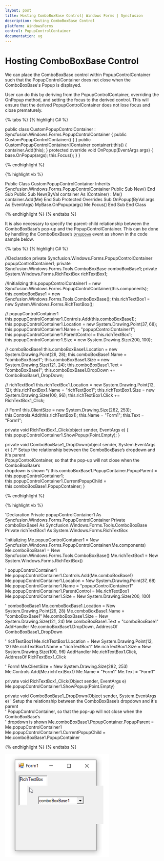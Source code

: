 ```yaml
---
layout: post
title: Hosting ComboBoxBase Control| Windows Forms | Syncfusion
description: Hosting ComboBoxBase Control
platform: WindowsForms
control: PopupControlContainer
documentation: ug
---
```


# Hosting ComboBoxBase Control

We can place the ComboBoxBase control within PopupControlContainer such that the PopupControlContainer does not close when the ComboBoxBase's Popup is displayed.

User can do this by deriving from the PopupControlContainer, overriding the OnPopup method, and setting the focus to the derived control. This will ensure that the derived PopupControlContainer does not lose focus and close prematurely.

{% tabs %}
{% highlight C# %}

public class CustomPopupControlContainer : Syncfusion.Windows.Forms.PopupControlContainer
{
    public CustomPopupControlContainer()
    {
    }
    public CustomPopupControlContainer(IContainer container):this()
    {
        container.Add(this);
    }
    protected override void OnPopup(EventArgs args)
    {
        base.OnPopup(args);
        this.Focus();
    } 
}

{% endhighlight %}

{% highlight vb %}

Public Class CustomPopupControlContainer
Inherits Syncfusion.Windows.Forms.PopupControlContainer
Public Sub New()
End Sub
Public  Sub New(ByVal container As IContainer) : Me()
container.Add(Me)
End Sub
Protected Overrides Sub OnPopup(ByVal args As EventArgs)
MyBase.OnPopup(args)
Me.Focus()
End Sub
End Class

{% endhighlight %}
{% endtabs %}

It is also necessary to specify the parent-child relationship between the ComboBoxBase’s pop-up and the PopupControlContainer. This can be done by handling the ComboBoxBase’s [`DropDown`](https://help.syncfusion.com/cr/windowsforms/Syncfusion.Windows.Forms.Tools.ComboDropDown.html) event as shown in the code sample below.

{% tabs %}
{% highlight C# %}

//Declaration
private Syncfusion.Windows.Forms.PopupControlContainer popupControlContainer1;
private Syncfusion.Windows.Forms.Tools.ComboBoxBase comboBoxBase1;
private System.Windows.Forms.RichTextBox richTextBox1;

//Initializing
this.popupControlContainer1 = new Syncfusion.Windows.Forms.PopupControlContainer(this.components);
this.comboBoxBase1 = new Syncfusion.Windows.Forms.Tools.ComboBoxBase();
this.richTextBox1 = new System.Windows.Forms.RichTextBox();

// popupControlContainer1
this.popupControlContainer1.Controls.Add(this.comboBoxBase1);
this.popupControlContainer1.Location = new System.Drawing.Point(37, 68);
this.popupControlContainer1.Name = "popupControlContainer1";
this.popupControlContainer1.ParentControl = this.richTextBox1;
this.popupControlContainer1.Size = new System.Drawing.Size(200, 100);

// comboBoxBase1
this.comboBoxBase1.Location = new System.Drawing.Point(29, 28);
this.comboBoxBase1.Name = "comboBoxBase1";
this.comboBoxBase1.Size = new System.Drawing.Size(121, 24);
this.comboBoxBase1.Text = "comboBoxBase1";
this.comboBoxBase1.DropDown += ComboBoxBase1_DropDown;

// richTextBox1
this.richTextBox1.Location = new System.Drawing.Point(12, 12);
this.richTextBox1.Name = "richTextBox1";
this.richTextBox1.Size = new System.Drawing.Size(100, 96);
this.richTextBox1.Click += RichTextBox1_Click;

// Form1
this.ClientSize = new System.Drawing.Size(282, 253);
this.Controls.Add(this.richTextBox1);
this.Name = "Form1";
this.Text = "Form1";
        
private void RichTextBox1_Click(object sender, EventArgs e)
{
   this.popupControlContainer1.ShowPopup(Point.Empty);
}           

private void ComboBoxBase1_DropDown(object sender, System.EventArgs e)
{
    /* Setup the relationship between the ComboBoxBase’s dropdown and it's parent         
    PopupControlContainer, so that the pop-up will not close when the ComboBoxBase’s     
    dropdown is shown */
    this.comboBoxBase1.PopupContainer.PopupParent = this.popupControlContainer1;
    this.popupControlContainer1.CurrentPopupChild = this.comboBoxBase1.PopupContainer;
}

{% endhighlight %}

{% highlight vb %}

'Declaration
Private popupControlContainer1 As Syncfusion.Windows.Forms.PopupControlContainer
Private comboBoxBase1 As Syncfusion.Windows.Forms.Tools.ComboBoxBase
Private richTextBox1 As System.Windows.Forms.RichTextBox

'Initializing
Me.popupControlContainer1 = New Syncfusion.Windows.Forms.PopupControlContainer(Me.components)
Me.comboBoxBase1 = New Syncfusion.Windows.Forms.Tools.ComboBoxBase()
Me.richTextBox1 = New System.Windows.Forms.RichTextBox()

' popupControlContainer1
Me.popupControlContainer1.Controls.Add(Me.comboBoxBase1)
Me.popupControlContainer1.Location = New System.Drawing.Point(37, 68)
Me.popupControlContainer1.Name = "popupControlContainer1"
Me.popupControlContainer1.ParentControl = Me.richTextBox1
Me.popupControlContainer1.Size = New System.Drawing.Size(200, 100)

' comboBoxBase1
Me.comboBoxBase1.Location = New System.Drawing.Point(29, 28)
Me.comboBoxBase1.Name = "comboBoxBase1"
Me.comboBoxBase1.Size = New System.Drawing.Size(121, 24)
Me.comboBoxBase1.Text = "comboBoxBase1"
AddHandler Me.comboBoxBase1.DropDown, AddressOf ComboBoxBase1_DropDown

' richTextBox1
Me.richTextBox1.Location = New System.Drawing.Point(12, 12)
Me.richTextBox1.Name = "richTextBox1"
Me.richTextBox1.Size = New System.Drawing.Size(100, 96)
AddHandler Me.richTextBox1.Click, AddressOf RichTextBox1_Click

' Form1
Me.ClientSize = New System.Drawing.Size(282, 253)
Me.Controls.Add(Me.richTextBox1)
Me.Name = "Form1"
Me.Text = "Form1"

private void RichTextBox1_Click(Object sender, EventArgs e)
   Me.popupControlContainer1.ShowPopup(Point.Empty)

private void ComboBoxBase1_DropDown(Object sender, System.EventArgs e)
'     Setup the relationship between the ComboBoxBase’s dropdown and it's parent         
'    PopupControlContainer, so that the pop-up will not close when the ComboBoxBase’s     
'    dropdown is shown 
	Me.comboBoxBase1.PopupContainer.PopupParent = Me.popupControlContainer1
	Me.popupControlContainer1.CurrentPopupChild = Me.comboBoxBase1.PopupContainer

{% endhighlight %}
{% endtabs %}


![Hosting ComboBoxBase](ComboBoxBase_Images/ComboBoxBase.png)
